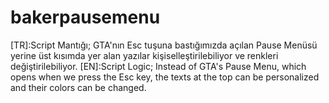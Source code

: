 # bakerpausemenu
[TR]:Script Mantığı; GTA'nın Esc tuşuna bastığımızda açılan Pause Menüsü yerine üst kısımda yer alan yazılar kişiselleştirilebiliyor ve renkleri değiştirilebiliyor.  [EN]:Script Logic; Instead of GTA's Pause Menu, which opens when we press the Esc key, the texts at the top can be personalized and their colors can be changed.
